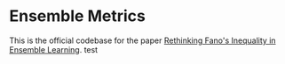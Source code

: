 # Ensemble Metrics
This is the official codebase for the paper [Rethinking Fano's Inequality in Ensemble Learning](https://arxiv.org/abs/2205.12683).
test
